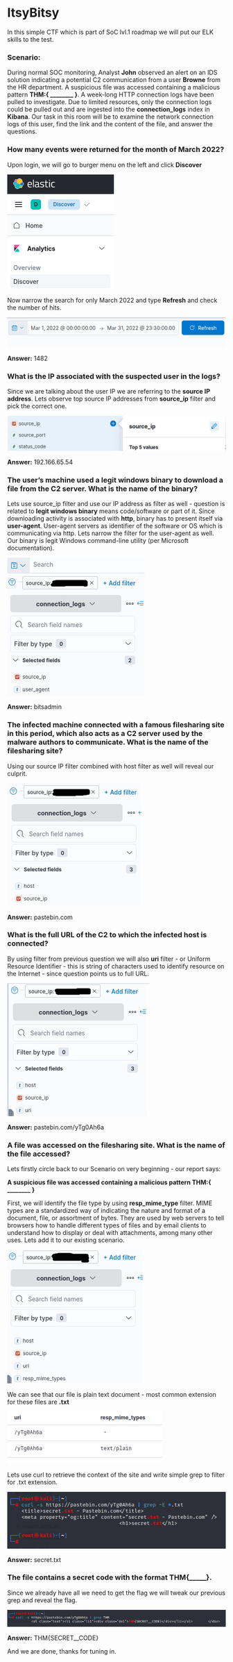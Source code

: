 # ItsyBitsy

In this simple CTF which is part of SoC lvl.1 roadmap we will put our ELK skills to the test.

### Scenario:

During normal SOC monitoring, Analyst **John** observed an alert on an IDS solution indicating a potential C2 communication from a user **Browne** from the HR department. A suspicious file was accessed containing a malicious pattern **THM:{ ________ }**. A week-long HTTP connection logs have been pulled to investigate. Due to limited resources, only the connection logs could be pulled out and are ingested into the **connection_logs** index in **Kibana**. Our task in this room will be to examine the network connection logs of this user, find the link and the content of the file, and answer the questions.

### **How many events were returned for the month of March 2022?**

Upon login, we will go to burger menu on the left and click **Discover**

![Untitled](ItsyBitsy%20d42626deb7f8415199e9284824707ddd/Untitled.png)

Now narrow the search for only March 2022 and type **Refresh** and check the number of hits.

![Untitled](ItsyBitsy%20d42626deb7f8415199e9284824707ddd/Untitled%201.png)

**Answer:** 1482

### What is the IP associated with the suspected user in the logs?

Since we are talking about the user IP we are referring to the **source IP address**. Lets observe top source IP addresses from **source_ip** filter and pick the correct one.

![Untitled](ItsyBitsy%20d42626deb7f8415199e9284824707ddd/Untitled%202.png)

**Answer:** 192.166.65.54

### The user’s machine used a legit windows binary to download a file from the C2 server. What is the name of the binary?

Lets use source_ip filter and use our IP address as filter as well -  question is related to **legit windows binary** means code/software or part of it. Since downloading activity is associated with **http**, binary has to present itself via **user-agent**. User-agent servers as identifier of the software or OS which is communicating via http. Lets narrow the filter for the user-agent as well. Our binary is legit Windows command-line utility (per Microsoft documentation).

![Untitled](ItsyBitsy%20d42626deb7f8415199e9284824707ddd/Untitled%203.png)

**Answer:** bitsadmin

### The infected machine connected with a famous filesharing site in this period, which also acts as a C2 server used by the malware authors to communicate. What is the name of the filesharing site?

Using our source IP filter combined with host filter as well will reveal our culprit.

![Untitled](ItsyBitsy%20d42626deb7f8415199e9284824707ddd/Untitled%204.png)

**Answer:** pastebin.com

### What is the full URL of the C2 to which the infected host is connected?

By using filter from previous question we will also **uri** filter - or Uniform Resource Identifier - this is string of characters used to identify resource on the Internet - since question points us to full URL.

![Untitled](ItsyBitsy%20d42626deb7f8415199e9284824707ddd/Untitled%205.png)

**Answer:** pastebin.com/yTg0Ah6a

### A file was accessed on the filesharing site. What is the name of the file accessed?

Lets firstly circle back to our Scenario on very beginning - our report says:

**A suspicious file was accessed containing a malicious pattern THM:{ ________ }**

First, we will identify the file type by using **resp_mime_type** filter. MIME types are a standardized way of indicating the nature and format of a document, file, or assortment of bytes. They are used by web servers to tell browsers how to handle different types of files and by email clients to understand how to display or deal with attachments, among many other uses. Lets add it to our existing scenario.

![Untitled](ItsyBitsy%20d42626deb7f8415199e9284824707ddd/Untitled%206.png)

We can see that our file is plain text document - most common extension for these files are **.txt**

![Untitled](ItsyBitsy%20d42626deb7f8415199e9284824707ddd/Untitled%207.png)

Lets use curl to retrieve the context of the site and write simple grep to filter for .txt extension.

![Untitled](ItsyBitsy%20d42626deb7f8415199e9284824707ddd/Untitled%208.png)

**Answer:** secret.txt

### The file contains a secret code with the format THM{_____}.

Since we already have all we need to get the flag we will tweak our previous grep and reveal the flag.

![Untitled](ItsyBitsy%20d42626deb7f8415199e9284824707ddd/Untitled%209.png)

**Answer:** THM{SECRET__CODE}

And we are done, thanks for tuning in.